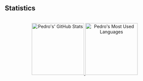 <h2>Statistics</h2>

<br />
    <div align="center">
      <a href="https://github.com/itspedro?tab=repositories&q=&type=&language=&sort=stargazers" >
        <picture>
            <img height="165em" alt="Pedro's' GitHub Stats" src="https://github-readme-stats.vercel.app/api?username=itspedro&show_icons=true&title_color=55BDB3&icon_color=475569&bg_color=90,27374d,1e4d68&text_color=cbd5e1&border_color=1e293b&text_bold=false&count_private=true&ring_color=55BDB3" />
        </picture>
      </a>
      <a href="https://github.com/itspedro?tab=repositories&q=&type=&language=&sort=stargazers">
        <picture>
          <img height="165em" alt="Pedro's Most Used Languages" src="https://github-readme-stats.vercel.app/api/top-langs/?layout=compact&username=itspedro&show_icons=true&title_color=55BDB3&icon_color=55BDB3&bg_color=90,27374d,1e4d68&text_color=cbd5e1&border_color=1e293b&text_bold=false&count_private=true" />
        </picture>
      </a>
  </div>
<br />

